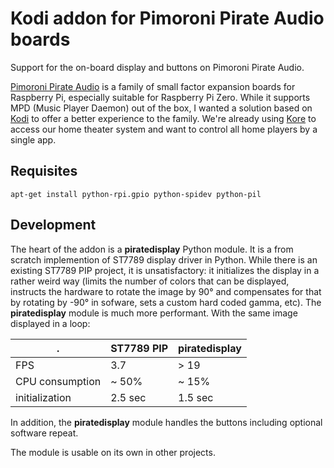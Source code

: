 # Kodi addon for Pimoroni Pirate Audio boards

Support for the on-board display and buttons on Pimoroni Pirate Audio.

[Pimoroni Pirate Audio](https://learn.pimoroni.com/tutorial/sandyj/getting-started-with-pirate-audio)
is a family of small factor expansion boards for Raspberry Pi, especially
suitable for Raspberry Pi Zero. While it supports MPD (Music Player Daemon)
out of the box, I wanted a solution based on [Kodi](https://kodi.tv/) to offer
a better experience to the family. We're already using
[Kore](https://kodi.wiki/view/Kore) to access our home theater system and
want to control all home players by a single app.

## Requisites

```
apt-get install python-rpi.gpio python-spidev python-pil
```

## Development

The heart of the addon is a **piratedisplay** Python module. It is a from
scratch implemention of ST7789 display driver in Python. While there is an
existing ST7789 PIP project, it is unsatisfactory: it initializes the
display in a rather weird way (limits the number of colors that can be
displayed, instructs the hardware to rotate the image by 90° and compensates
for that by rotating by -90° in sofware, sets a custom hard coded gamma,
etc). The **piratedisplay** module is much more performant. With the same
image displayed in a loop:

.               | ST7789 PIP | piratedisplay
----------------|------------|--------------
FPS             | 3.7        | > 19
CPU consumption | ~ 50%      | ~ 15%
initialization  | 2.5 sec    | 1.5 sec

In addition, the **piratedisplay** module handles the buttons including
optional software repeat.

The module is usable on its own in other projects.
